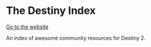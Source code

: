 # The Destiny Index

[Go to the website](https://www.destinyindex.com)

An index of awesome community resources for Destiny 2.
